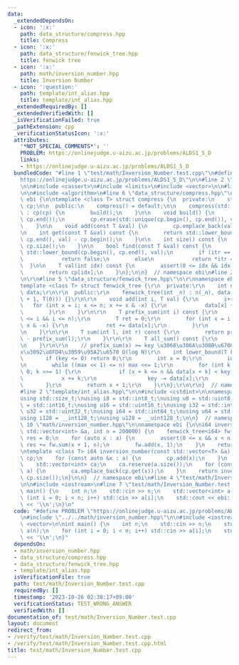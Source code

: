 ```yaml
---
data:
  _extendedDependsOn:
  - icon: ':x:'
    path: data_structure/compress.hpp
    title: Compress
  - icon: ':x:'
    path: data_structure/fenwick_tree.hpp
    title: fenwick tree
  - icon: ':x:'
    path: math/inversion_number.hpp
    title: Inversion Number
  - icon: ':question:'
    path: template/int_alias.hpp
    title: template/int_alias.hpp
  _extendedRequiredBy: []
  _extendedVerifiedWith: []
  _isVerificationFailed: true
  _pathExtension: cpp
  _verificationStatusIcon: ':x:'
  attributes:
    '*NOT_SPECIAL_COMMENTS*': ''
    PROBLEM: https://onlinejudge.u-aizu.ac.jp/problems/ALDS1_5_D
    links:
    - https://onlinejudge.u-aizu.ac.jp/problems/ALDS1_5_D
  bundledCode: "#line 1 \"test/math/Inversion_Number.test.cpp\"\n#define PROBLEM \"\
    https://onlinejudge.u-aizu.ac.jp/problems/ALDS1_5_D\"\n\n#line 2 \"math/inversion_number.hpp\"\
    \n\n#include <cassert>\n#include <limits>\n#include <vector>\n\n#line 2 \"data_structure/compress.hpp\"\
    \n\n#include <algorithm>\n#line 6 \"data_structure/compress.hpp\"\n\nnamespace\
    \ ebi {\n\ntemplate <class T> struct compress {\n  private:\n    std::vector<T>\
    \ cp;\n\n  public:\n    compress() = default;\n\n    compress(std::vector<T> cp)\
    \ : cp(cp) {\n        build();\n    }\n\n    void build() {\n        std::sort(cp.begin(),\
    \ cp.end());\n        cp.erase(std::unique(cp.begin(), cp.end()), cp.end());\n\
    \    }\n\n    void add(const T &val) {\n        cp.emplace_back(val);\n    }\n\
    \n    int get(const T &val) const {\n        return std::lower_bound(cp.begin(),\
    \ cp.end(), val) - cp.begin();\n    }\n\n    int size() const {\n        return\
    \ cp.size();\n    }\n\n    bool find(const T &val) const {\n        auto itr =\
    \ std::lower_bound(cp.begin(), cp.end(), val);\n        if (itr == cp.end())\n\
    \            return false;\n        else\n            return *itr == val;\n  \
    \  }\n\n    T val(int idx) const {\n        assert(0 <= idx && idx < (int)cp.size());\n\
    \        return cp[idx];\n    }\n};\n\n}  // namespace ebi\n#line 2 \"data_structure/fenwick_tree.hpp\"\
    \n\r\n#line 5 \"data_structure/fenwick_tree.hpp\"\n\r\nnamespace ebi {\r\n\r\n\
    template <class T> struct fenwick_tree {\r\n  private:\r\n    int n;\r\n    std::vector<T>\
    \ data;\r\n\r\n  public:\r\n    fenwick_tree(int _n) : n(_n), data(std::vector<T>(_n\
    \ + 1, T(0))) {}\r\n\r\n    void add(int i, T val) {\r\n        i++;\r\n     \
    \   for (int x = i; x <= n; x += x & -x) {\r\n            data[x] += val;\r\n\
    \        }\r\n    }\r\n\r\n    T prefix_sum(int i) const {\r\n        assert(0\
    \ <= i && i <= n);\r\n        T ret = 0;\r\n        for (int x = i; x > 0; x -=\
    \ x & -x) {\r\n            ret += data[x];\r\n        }\r\n        return ret;\r\
    \n    }\r\n\r\n    T sum(int l, int r) const {\r\n        return prefix_sum(r)\
    \ - prefix_sum(l);\r\n    }\r\n\r\n    T all_sum() const {\r\n        return prefix_sum(n);\r\
    \n    }\r\n\r\n    // prefix_sum(x) >= key \u3068\u306A\u308B\u6700\u5C0F\u306E\
    x\u3092\u8FD4\u3059\u95A2\u6570 O(log N)\r\n    int lower_bound(T key) {\r\n \
    \       if (key <= 0) return 0;\r\n        int x = 0;\r\n        int max = 1;\r\
    \n        while ((max << 1) <= n) max <<= 1;\r\n        for (int k = max; k >\
    \ 0; k >>= 1) {\r\n            if (x + k <= n && data[x + k] < key) {\r\n    \
    \            x += k;\r\n                key -= data[x];\r\n            }\r\n \
    \       }\r\n        return x + 1;\r\n    }\r\n};\r\n\r\n}  // namespace ebi\n\
    #line 2 \"template/int_alias.hpp\"\n\n#include <cstdint>\n\nnamespace ebi {\n\n\
    using std::size_t;\nusing i8 = std::int8_t;\nusing u8 = std::uint8_t;\nusing i16\
    \ = std::int16_t;\nusing u16 = std::uint16_t;\nusing i32 = std::int32_t;\nusing\
    \ u32 = std::uint32_t;\nusing i64 = std::int64_t;\nusing u64 = std::uint64_t;\n\
    using i128 = __int128_t;\nusing u128 = __uint128_t;\n\n}  // namespace ebi\n#line\
    \ 10 \"math/inversion_number.hpp\"\n\nnamespace ebi {\n\ni64 inversion_number_max_n(const\
    \ std::vector<int> &a, int n = 200000) {\n    fenwick_tree<i64> fw(n);\n    i64\
    \ res = 0;\n    for (auto x : a) {\n        assert(0 <= x && x < n);\n       \
    \ res += fw.sum(x + 1, n);\n        fw.add(x, 1);\n    }\n    return res;\n}\n\
    \ntemplate <class T> i64 inversion_number(const std::vector<T> &a) {\n    compress<T>\
    \ cp;\n    for (const auto &x : a) {\n        cp.add(x);\n    }\n    cp.build();\n\
    \    std::vector<int> ca;\n    ca.reserve(a.size());\n    for (const auto &x :\
    \ a) {\n        ca.emplace_back(cp.get(x));\n    }\n    return inversion_number_max_n(ca,\
    \ cp.size());\n}\n\n}  // namespace ebi\n#line 4 \"test/math/Inversion_Number.test.cpp\"\
    \n\n#include <iostream>\n#line 7 \"test/math/Inversion_Number.test.cpp\"\n\nint\
    \ main() {\n    int n;\n    std::cin >> n;\n    std::vector<int> a(n);\n    for\
    \ (int i = 0; i < n; i++) std::cin >> a[i];\n    std::cout << ebi::inversion_number(a)\
    \ << '\\n';\n}\n"
  code: "#define PROBLEM \"https://onlinejudge.u-aizu.ac.jp/problems/ALDS1_5_D\"\n\
    \n#include \"../../math/inversion_number.hpp\"\n\n#include <iostream>\n#include\
    \ <vector>\n\nint main() {\n    int n;\n    std::cin >> n;\n    std::vector<int>\
    \ a(n);\n    for (int i = 0; i < n; i++) std::cin >> a[i];\n    std::cout << ebi::inversion_number(a)\
    \ << '\\n';\n}"
  dependsOn:
  - math/inversion_number.hpp
  - data_structure/compress.hpp
  - data_structure/fenwick_tree.hpp
  - template/int_alias.hpp
  isVerificationFile: true
  path: test/math/Inversion_Number.test.cpp
  requiredBy: []
  timestamp: '2023-10-26 02:38:17+09:00'
  verificationStatus: TEST_WRONG_ANSWER
  verifiedWith: []
documentation_of: test/math/Inversion_Number.test.cpp
layout: document
redirect_from:
- /verify/test/math/Inversion_Number.test.cpp
- /verify/test/math/Inversion_Number.test.cpp.html
title: test/math/Inversion_Number.test.cpp
---
```

